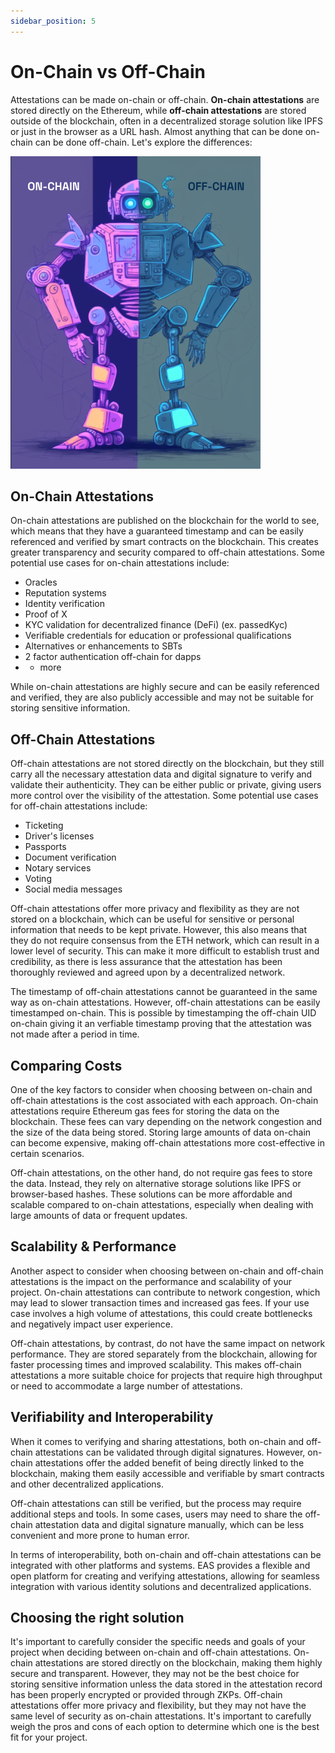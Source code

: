 ```yaml
---
sidebar_position: 5
---
```


# On-Chain vs Off-Chain
Attestations can be made on-chain or off-chain. **On-chain attestations** are stored directly on the Ethereum, while **off-chain attestations** are stored outside of the blockchain, often in a decentralized storage solution like IPFS or just in the browser as a URL hash. Almost anything that can be done on-chain can be done off-chain. Let's explore the differences:

 ![On vs Off-Chain](./img/on-off-v1.png)


## On-Chain Attestations
On-chain attestations are published on the blockchain for the world to see, which means that they have a guaranteed timestamp and can be easily referenced and verified by smart contracts on the blockchain. This creates greater transparency and security compared to off-chain attestations. Some potential use cases for on-chain attestations include:

- Oracles
- Reputation systems
- Identity verification
- Proof of X
- KYC validation for decentralized finance (DeFi) (ex. passedKyc)
- Verifiable credentials for education or professional qualifications
- Alternatives or enhancements to SBTs
- 2 factor authentication off-chain for dapps
- + more

While on-chain attestations are highly secure and can be easily referenced and verified, they are also publicly accessible and may not be suitable for storing sensitive information.

## Off-Chain Attestations
Off-chain attestations are not stored directly on the blockchain, but they still carry all the necessary attestation data and digital signature to verify and validate their authenticity. They can be either public or private, giving users more control over the visibility of the attestation. Some potential use cases for off-chain attestations include:

- Ticketing
- Driver's licenses
- Passports
- Document verification
- Notary services
- Voting
- Social media messages

Off-chain attestations offer more privacy and flexibility as they are not stored on a blockchain, which can be useful for sensitive or personal information that needs to be kept private. However, this also means that they do not require consensus from the ETH network, which can result in a lower level of security. This can make it more difficult to establish trust and credibility, as there is less assurance that the attestation has been thoroughly reviewed and agreed upon by a decentralized network.

The timestamp of off-chain attestations cannot be guaranteed in the same way as on-chain attestations. However, off-chain attestations can be easily timestamped on-chain. This is possible by timestamping the off-chain UID on-chain giving it an verfiable timestamp proving that the attestation was not made after a period in time. 

## Comparing Costs
One of the key factors to consider when choosing between on-chain and off-chain attestations is the cost associated with each approach. On-chain attestations require Ethereum gas fees for storing the data on the blockchain. These fees can vary depending on the network congestion and the size of the data being stored. Storing large amounts of data on-chain can become expensive, making off-chain attestations more cost-effective in certain scenarios.

Off-chain attestations, on the other hand, do not require gas fees to store the data. Instead, they rely on alternative storage solutions like IPFS or browser-based hashes. These solutions can be more affordable and scalable compared to on-chain attestations, especially when dealing with large amounts of data or frequent updates.

## Scalability & Performance
Another aspect to consider when choosing between on-chain and off-chain attestations is the impact on the performance and scalability of your project. On-chain attestations can contribute to network congestion, which may lead to slower transaction times and increased gas fees. If your use case involves a high volume of attestations, this could create bottlenecks and negatively impact user experience.

Off-chain attestations, by contrast, do not have the same impact on network performance. They are stored separately from the blockchain, allowing for faster processing times and improved scalability. This makes off-chain attestations a more suitable choice for projects that require high throughput or need to accommodate a large number of attestations.

## Verifiability and Interoperability
When it comes to verifying and sharing attestations, both on-chain and off-chain attestations can be validated through digital signatures. However, on-chain attestations offer the added benefit of being directly linked to the blockchain, making them easily accessible and verifiable by smart contracts and other decentralized applications.

Off-chain attestations can still be verified, but the process may require additional steps and tools. In some cases, users may need to share the off-chain attestation data and digital signature manually, which can be less convenient and more prone to human error.

In terms of interoperability, both on-chain and off-chain attestations can be integrated with other platforms and systems. EAS provides a flexible and open platform for creating and verifying attestations, allowing for seamless integration with various identity solutions and decentralized applications.

## Choosing the right solution
It's important to carefully consider the specific needs and goals of your project when deciding between on-chain and off-chain attestations. On-chain attestations are stored directly on the blockchain, making them highly secure and transparent. However, they may not be the best choice for storing sensitive information unless the data stored in the attestation record has been properly encrypted or provided through ZKPs. Off-chain attestations offer more privacy and flexibility, but they may not have the same level of security as on-chain attestations. It's important to carefully weigh the pros and cons of each option to determine which one is the best fit for your project.
